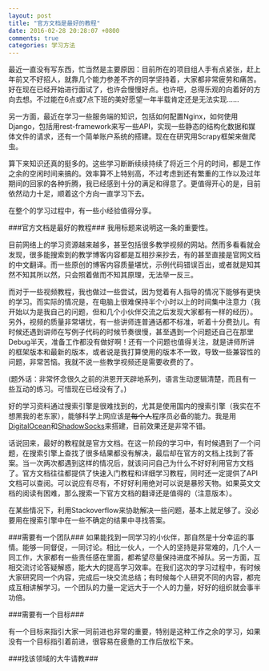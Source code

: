 ```yaml
---
layout: post
title: "官方文档是最好的教程"
date: 2016-02-28 20:28:07 +0800
comments: true
categories: 学习方法
---
```

最近一直没有写东西，忙当然是主要原因：目前所在的项目组人手有点紧张，赶上年前又不好招人，就靠几个能力参差不齐的同学坚持着，大家都非常疲劳和痛苦。好在现在已经开始进行面试了，也许会慢慢好点。也许吧，总得乐观的向着好的方向去想。不过能在6点或7点下班的美好愿望一年半载肯定还是无法实现……

另一方面，最近在学习一些服务端的知识，包括如何配置Nginx，如何使用Django，包括用rest-framework来写一些API，实现一些静态的结构化数据和媒体文件的请求，还有一个简单账户系统的搭建。现在在研究用Scrapy框架来做爬虫。

算下来知识还真的挺多的。这些学习断断续续持续了将近三个月的时间，都是工作之余的空闲时间来搞的。效率算不上特别高，不过考虑到还有繁重的工作以及过年期间的回家的各种折腾，我已经感到十分的满足和得意了。更值得开心的是，目前依然动力十足，顺着这个方向一直学习下去。

在整个的学习过程中，有一些小经验值得分享。

###官方文档是最好的教程###
我用标题来说明这一条的重要性。

目前网络上的学习资源越来越多，甚至包括很多教学视频的网站。然而多看看就会发现，很多能搜索到的教学博客内容都是互相抄来抄去，有的甚至直接是官网文档的中文翻译。而一些原创的博客内容质量堪忧，示例代码错误百出，或者就是知其然不知其所以然，只会照着做而不知其原理，无法举一反三。

而对于一些视频教程，我也做过一些尝试，因为觉着有人指导的情况下能够有更快的学习。而实际的情况是，在电脑上很难保持半个小时以上的时间集中注意力（我开始以为是我自己的问题，但和几个小伙伴交流之后发现大家都有一样的经历）。另外，视频的质量非常堪忧，有一些讲师连普通话都不标准，听着十分费劲儿。有时候还遇到讲师在写例子代码的时候节奏很慢，甚至遇到一个问题还自己在那里Debug半天，准备工作都没有做好啊！还有一个问题也值得关注，就是讲师所讲的框架版本和最新的版本，或者说是我打算使用的版本不一致，导致一些兼容性的问题，非常苦恼。我就不说一些教学视频还是需要收费的了。

(题外话：非常怀念很久之前的洪恩开天辟地系列，语言生动逻辑清楚，而且有一些互动的练习。可惜现在已经没有了。)

好的学习资料通过搜索引擎是很难找到的，尤其是使用国内的搜索引擎（我实在不想黑我的老东家），能够科学上网应该是<s>每个人</s>程序员必备的能力。我是用[DigitalOcean](https://www.digitalocean.com/)和[ShadowSocks](https://shadowsocks.org)来搭建，目前效果还是非常不错。

话说回来，最好的教程就是官方文档。在这一阶段的学习中，有时候遇到了一个问题，在搜索引擎上查找了很多结果都没有解决，最后却在官方的文档上找到了答案。当一次两次都遇到这样的情况后，就该问问自己为什么不好好利用官方文档了。官方文档往往都提供了快速入门教程和详细学习教程，同时还一定提供了API文档可以查阅。可以说应有尽有，不好好利用绝对可以说是暴殄天物。如果英文文档的阅读有困难，那么搜索一下官方文档的翻译还是值得的（注意版本）。

在某些情况下，利用Stackoverflow来协助解决一些问题，基本上就足够了。没必要用在搜索引擎中在一些不确定的结果中寻找答案。

###需要有一个团队###
如果能找到一同学习的小伙伴，那自然是十分幸运的事情。能够一同督促，一同讨论。相比一伙人，一个人的坚持是非常难的，几个人一同工作，大家都有一些责任感在里面，都希望尽量保持进度不掉队。另一方面，互相交流讨论答疑解惑，能大大的提高学习效率。在我们这次的学习过程中，有时候大家研究同一个内容，完成后一块交流总结；有时候每个人研究不同的内容，都完成互相讲解学习。一个团队的力量一定远大于一个人的力量，好好的组织就会事半功倍。

###需要有一个目标###

有一个目标来指引大家一同前进也非常的重要，特别是这种工作之余的学习，如果没有一个目标指引着前进，很容易在疲惫的工作后放松下来。

###找该领域的大牛请教###